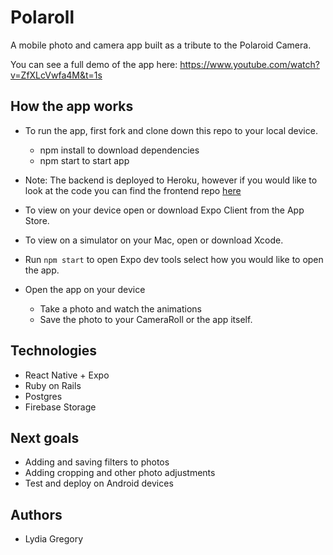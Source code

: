 # Polaroll

A mobile photo and camera app built as a tribute to the Polaroid Camera.

You can see a full demo of the app here: https://www.youtube.com/watch?v=ZfXLcVwfa4M&t=1s

## How the app works
* To run the app, first fork and clone down this repo to your local device.

    * npm install to download dependencies
    * npm start to start app

* Note: The backend is deployed to Heroku, however if you would like to look at the code you can find the frontend repo [here](https://github.com/ljg2gb/Polaroll)

* To view on your device open or download Expo Client from the App Store.

* To view on a simulator on your Mac, open or download Xcode.

* Run `npm start` to open Expo dev tools select how you would like to open the app.

* Open the app on your device
    * Take a photo and watch the animations
    * Save the photo to your CameraRoll or the app itself.

## Technologies
* React Native + Expo 
* Ruby on Rails
* Postgres
* Firebase Storage

## Next goals
* Adding and saving filters to photos
* Adding cropping and other photo adjustments
* Test and deploy on Android devices

## Authors
* Lydia Gregory

